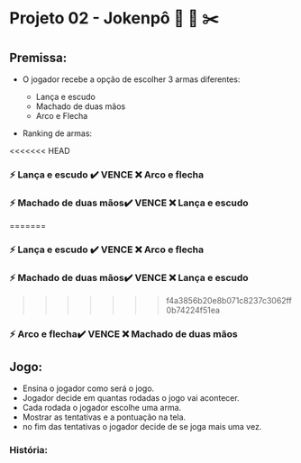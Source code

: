 # Projeto 02 - Jokenpô    **:gem:**  :page_with_curl: :scissors: 





## Premissa:

- O jogador recebe a opção de escolher 3 armas diferentes:
  - Lança e escudo
  - Machado de duas mãos
  - Arco e Flecha



- Ranking de armas:



<<<<<<< HEAD
### :zap: Lança e escudo :heavy_check_mark: VENCE :x: Arco e flecha 

### :zap: Machado de duas mãos:heavy_check_mark:  VENCE :x: Lança e escudo

=======
### :zap: Lança e escudo :heavy_check_mark: VENCE :x: Arco e flecha


### :zap: Machado de duas mãos:heavy_check_mark:  VENCE :x: Lança e escudo                

        
>>>>>>> f4a3856b20e8b071c8237c3062ff0b74224f51ea
### :zap: Arco e flecha:heavy_check_mark: VENCE :x:  Machado de duas mãos







## Jogo:



- Ensina o jogador como será o jogo.
- Jogador decide em quantas rodadas o jogo vai acontecer.
- Cada rodada o jogador escolhe uma arma.
- Mostrar as tentativas e a pontuação na tela.
- no fim das tentativas o jogador decide de se joga mais uma vez.





### História:





###                                   

  

